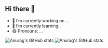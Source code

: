 ## Hi there 👋

- 🔭 I’m currently working on ...
- 🌱 I’m currently learning .
- 😄 Pronouns: ...

![Anurag's GitHub stats](https://github-readme-stats.vercel.app/api?username=Guilherme1080&show_icons=true)
![Anurag's GitHub stats](https://github-readme-stats.vercel.app/api?username=Guilherme1080&show_icons=true&theme=radical)
 
